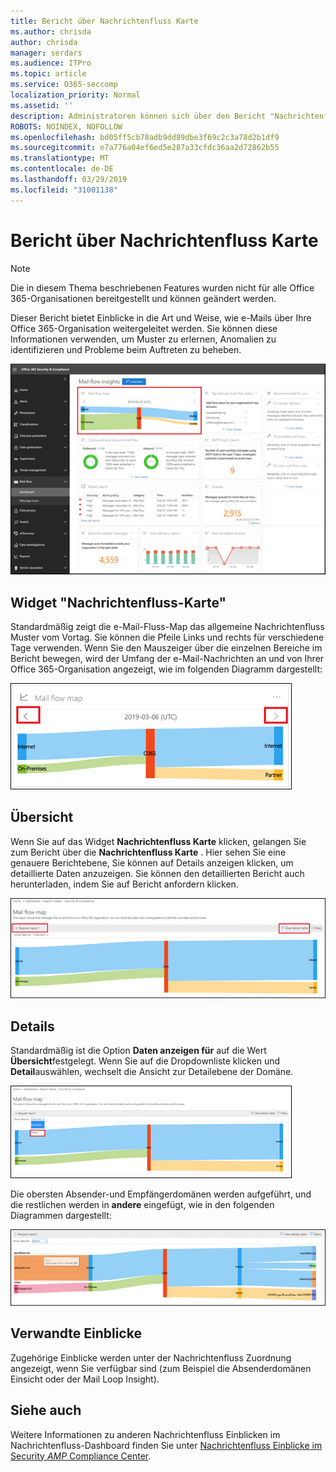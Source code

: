 ```yaml
---
title: Bericht über Nachrichtenfluss Karte
ms.author: chrisda
author: chrisda
manager: serdars
ms.audience: ITPro
ms.topic: article
ms.service: O365-seccomp
localization_priority: Normal
ms.assetid: ''
description: Administratoren können sich über den Bericht "Nachrichtenfluss Karte" im e-Mail-Fluss-Dashboard im Security & Compliance Center informieren.
ROBOTS: NOINDEX, NOFOLLOW
ms.openlocfilehash: bd05ff5cb78adb9dd89dbe3f69c2c3a78d2b1df9
ms.sourcegitcommit: e7a776a04ef6ed5e287a33cfdc36aa2d72862b55
ms.translationtype: MT
ms.contentlocale: de-DE
ms.lasthandoff: 03/29/2019
ms.locfileid: "31001138"
---
```

# <a name="mail-flow-map-report"></a>Bericht über Nachrichtenfluss Karte

> [!NOTE]
> Die in diesem Thema beschriebenen Features wurden nicht für alle Office 365-Organisationen bereitgestellt und können geändert werden.

Dieser Bericht bietet Einblicke in die Art und Weise, wie e-Mails über Ihre Office 365-Organisation weitergeleitet werden. Sie können diese Informationen verwenden, um Muster zu erlernen, Anomalien zu identifizieren und Probleme beim Auftreten zu beheben.

![Der Bericht "Nachrichtenfluss Karte" im Nachrichtenübermittlungs-Dashboard im Security & Compliance Center](media/mail-flow-map-selected.png)

## <a name="mail-flow-map-widget"></a>Widget "Nachrichtenfluss-Karte"

Standardmäßig zeigt die e-Mail-Fluss-Map das allgemeine Nachrichtenfluss Muster vom Vortag. Sie können die Pfeile Links und rechts für verschiedene Tage verwenden. Wenn Sie den Mauszeiger über die einzelnen Bereiche im Bericht bewegen, wird der Umfang der e-Mail-Nachrichten an und von Ihrer Office 365-Organisation angezeigt, wie im folgenden Diagramm dargestellt:

![Pfeile nach links und rechts im Nachrichtenfluss-Karten-Widget](media/mail-flow-map-widget.png)

## <a name="overview"></a>Übersicht

Wenn Sie auf das Widget **Nachrichtenfluss Karte** klicken, gelangen Sie zum Bericht über die **Nachrichtenfluss Karte** . Hier sehen Sie eine genauere Berichtebene, Sie können auf Details anzeigen klicken, um detaillierte Daten anzuzeigen. Sie können den detaillierten Bericht auch herunterladen, indem Sie auf Bericht anfordern klicken.

![Übersichtsansicht im Bericht "Nachrichtenfluss Karte"](media/mail-flow-map-overview.png)

## <a name="details"></a>Details

Standardmäßig ist die Option **Daten anzeigen für** auf die Wert **Übersicht**festgelegt. Wenn Sie auf die Dropdownliste klicken und **Detail**auswählen, wechselt die Ansicht zur Detailebene der Domäne.

![SELECT Detail in Show Data for in Overview View in The Mail Flow Map Report](media/mail-flow-map-select-detail.png)

Die obersten Absender-und Empfängerdomänen werden aufgeführt, und die restlichen werden in **andere** eingefügt, wie in den folgenden Diagrammen dargestellt:

![Detailansicht im Bericht "Nachrichtenfluss Karte"](media/mail-flow-map-detail.png)

## <a name="related-insights"></a>Verwandte Einblicke

Zugehörige Einblicke werden unter der Nachrichtenfluss Zuordnung angezeigt, wenn Sie verfügbar sind (zum Beispiel die Absenderdomänen Einsicht oder der Mail Loop Insight).

## <a name="see-also"></a>Siehe auch

Weitere Informationen zu anderen Nachrichtenfluss Einblicken im Nachrichtenfluss-Dashboard finden Sie unter [Nachrichtenfluss Einblicke im Security _AMP_ Compliance Center](mail-flow-insights-v2.md).